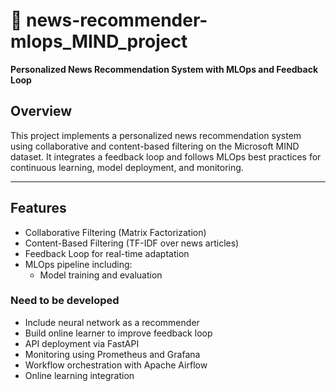 # 📰 news-recommender-mlops_MIND_project  
**Personalized News Recommendation System with MLOps and Feedback Loop**

## Overview  
This project implements a personalized news recommendation system using collaborative and content-based filtering on the Microsoft MIND dataset. It integrates a feedback loop and follows MLOps best practices for continuous learning, model deployment, and monitoring.

---

## Features  
- Collaborative Filtering (Matrix Factorization)  
- Content-Based Filtering (TF-IDF over news articles)  
- Feedback Loop for real-time adaptation  
- MLOps pipeline including:
  - Model training and evaluation
### Need to be developed
  - Include neural network as a recommender
  - Build online learner to improve feedback loop
  - API deployment via FastAPI  
  - Monitoring using Prometheus and Grafana  
  - Workflow orchestration with Apache Airflow  
  - Online learning integration
